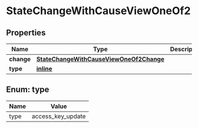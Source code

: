 
# StateChangeWithCauseViewOneOf2

## Properties
| Name | Type | Description | Notes |
| ------------ | ------------- | ------------- | ------------- |
| **change** | [**StateChangeWithCauseViewOneOf2Change**](StateChangeWithCauseViewOneOf2Change.md) |  |  |
| **type** | [**inline**](#Type) |  |  |


<a id="Type"></a>
## Enum: type
| Name | Value |
| ---- | ----- |
| type | access_key_update |




